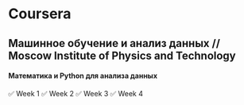 # Coursera

## Машинное обучение и анализ данных // Moscow Institute of Physics and Technology

#### Математика и Python для анализа данных
✅ Week 1 
✅ Week 2
✅ Week 3
✅ Week 4
